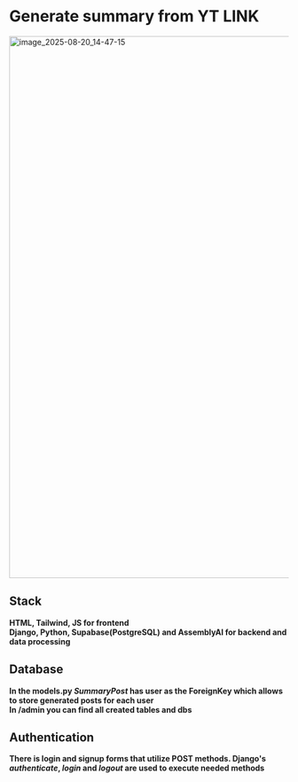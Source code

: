# Generate summary from YT LINK
<img width="1846" height="978" alt="image_2025-08-20_14-47-15" src="https://github.com/user-attachments/assets/a8217027-5fe2-41ed-a0b1-e4d3076deaa3" />
<!-- -->

## Stack <br>
**HTML, Tailwind, JS for frontend**
<br>
**Django, Python, Supabase(PostgreSQL) and AssemblyAI for backend and data processing**

## Database 
**In the models.py ***SummaryPost*** has user as the ForeignKey which allows to store generated posts for each user**
<br>
**In /admin you can find all created tables and dbs** 
## Authentication
**There is login and signup forms that utilize POST methods. Django's ***authenticate***, ***login*** and ***logout*** are used to execute needed methods**
